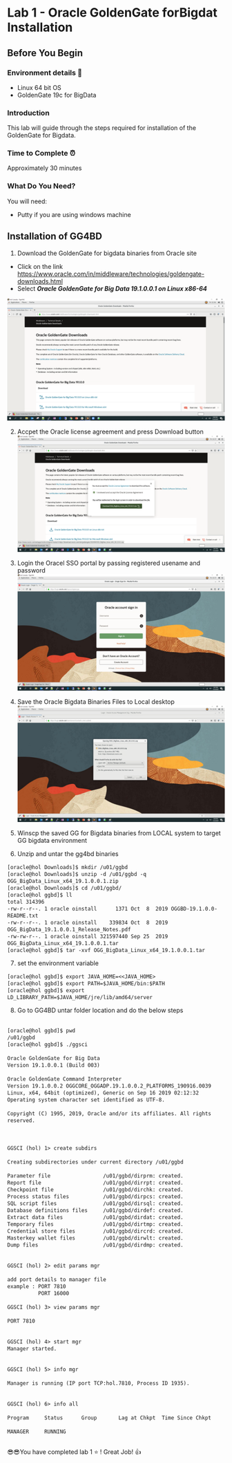 # Lab 1 -  Oracle GoldenGate forBigdat Installation

## Before You Begin
### Environment details :loudspeaker:

- Linux 64 bit OS
- GoldenGate 19c for BigData


### Introduction
 This lab will guide through the steps required for installation of the GoldenGate for Bigdata.

### Time to Complete :alarm_clock:
Approximately 30 minutes


### What Do You Need?
You will need:
- Putty if you are using windows machine

## Installation of GG4BD

1. Download the GoldenGate for bigdata binaries from Oracle site 


- Click on the link https://www.oracle.com/in/middleware/technologies/goldengate-downloads.html 
- Select ***Oracle GoldenGate for Big Data 19.1.0.0.1 on Linux x86-64***

![](/images/bd/bd_1.png)

2. Accpet the Oracle license agreement and press Download button
![](/images/bd/bd_2.png)

3. Login the Oracel SSO portal by passing registered usename and password
 ![](/images/bd/bd_3.png)

4. Save the Oracle Bigdata Binaries Files to Local desktop
![](/images/bd/bd_4.png)


5. Winscp the saved GG for Bigdata binaries from LOCAL system to target GG bigdata environment 


6. Unzip and untar the gg4bd binaries 

```
[oracle@hol Downloads]$ mkdir /u01/ggbd
[oracle@hol Downloads]$ unzip -d /u01/ggbd -q OGG_BigData_Linux_x64_19.1.0.0.1.zip
[oracle@hol Downloads]$ cd /u01/ggbd/
[oracle@hol ggbd]$ ll
total 314396
-rw-r--r--. 1 oracle oinstall      1371 Oct  8  2019 OGGBD-19.1.0.0-README.txt
-rw-r--r--. 1 oracle oinstall    339834 Oct  8  2019 OGG_BigData_19.1.0.0.1_Release_Notes.pdf
-rw-rw-r--. 1 oracle oinstall 321597440 Sep 25  2019 OGG_BigData_Linux_x64_19.1.0.0.1.tar
[oracle@hol ggbd]$ tar -xvf OGG_BigData_Linux_x64_19.1.0.0.1.tar

```

7. set the environment variable 

```
[oracle@hol ggbd]$ export JAVA_HOME=<<JAVA_HOME>
[oracle@hol ggbd]$ export PATH=$JAVA_HOME/bin:$PATH
[oracle@hol ggbd]$ export LD_LIBRARY_PATH=$JAVA_HOME/jre/lib/amd64/server

```

8. Go to GG4BD untar folder location and do the below steps

```

[oracle@hol ggbd]$ pwd
/u01/ggbd
[oracle@hol ggbd]$ ./ggsci

Oracle GoldenGate for Big Data
Version 19.1.0.0.1 (Build 003)

Oracle GoldenGate Command Interpreter
Version 19.1.0.0.2 OGGCORE_OGGADP.19.1.0.0.2_PLATFORMS_190916.0039
Linux, x64, 64bit (optimized), Generic on Sep 16 2019 02:12:32
Operating system character set identified as UTF-8.

Copyright (C) 1995, 2019, Oracle and/or its affiliates. All rights reserved.



GGSCI (hol) 1> create subdirs

Creating subdirectories under current directory /u01/ggbd

Parameter file                 /u01/ggbd/dirprm: created.
Report file                    /u01/ggbd/dirrpt: created.
Checkpoint file                /u01/ggbd/dirchk: created.
Process status files           /u01/ggbd/dirpcs: created.
SQL script files               /u01/ggbd/dirsql: created.
Database definitions files     /u01/ggbd/dirdef: created.
Extract data files             /u01/ggbd/dirdat: created.
Temporary files                /u01/ggbd/dirtmp: created.
Credential store files         /u01/ggbd/dircrd: created.
Masterkey wallet files         /u01/ggbd/dirwlt: created.
Dump files                     /u01/ggbd/dirdmp: created.


GGSCI (hol) 2> edit params mgr

add port details to manager file
example : PORT 7810
          PORT 16000

GGSCI (hol) 3> view params mgr

PORT 7810


GGSCI (hol) 4> start mgr
Manager started.


GGSCI (hol) 5> info mgr

Manager is running (IP port TCP:hol.7810, Process ID 1935).


GGSCI (hol) 6> info all

Program     Status      Group       Lag at Chkpt  Time Since Chkpt

MANAGER     RUNNING


```


:sunglasses::sunglasses:You have completed lab 1 :star: ! Great Job! :+1:



